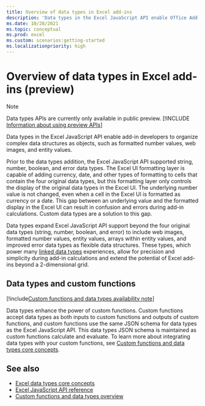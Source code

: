 ```yaml
---
title: Overview of data types in Excel add-ins
description: 'Data types in the Excel JavaScript API enable Office Add-in developers to work with formatted number values, web images, entity values, arrays within entity values, and enhanced errors as data types.'
ms.date: 10/28/2021
ms.topic: conceptual
ms.prod: excel
ms.custom: scenarios:getting-started
ms.localizationpriority: high
---
```


# Overview of data types in Excel add-ins (preview)

> [!NOTE]
> Data types APIs are currently only available in public preview. [!INCLUDE [Information about using preview APIs](../includes/using-excel-preview-apis.md)]
> 

Data types in the Excel JavaScript API enable add-in developers to organize complex data structures as objects, such as formatted number values, web images, and entity values.

Prior to the data types addition, the Excel JavaScript API supported string, number, boolean, and error data types. The Excel UI formatting layer is capable of adding currency, date, and other types of formatting to cells that contain the four original data types, but this formatting layer only controls the display of the original data types in the Excel UI. The underlying number value is not changed, even when a cell in the Excel UI is formatted as currency or a date. This gap between an underlying value and the formatted display in the Excel UI can result in confusion and errors during add-in calculations. Custom data types are a solution to this gap.

Data types expand Excel JavaScript API support beyond the four original data types (string, number, boolean, and error) to include web images, formatted number values, entity values, arrays within entity values, and improved error data types as flexible data structures. These types, which power many [linked data types](https://support.microsoft.com/office/what-linked-data-types-are-available-in-excel-6510ab58-52f6-4368-ba0f-6a76c0190772) experiences, allow for precision and simplicity during add-in calculations and extend the potential of Excel add-ins beyond a 2-dimensional grid.

## Data types and custom functions

[!include[Custom functions and data types availability note](../includes/excel-custom-functions-data-types-note.md)]

Data types enhance the power of custom functions. Custom functions accept data types as both inputs to custom functions and outputs of custom functions, and custom functions use the same JSON schema for data types as the Excel JavaScript API. This data types JSON schema is maintained as custom functions calculate and evaluate. To learn more about integrating data types with your custom functions, see [Custom functions and data types core concepts](/custom-functions-data-types-concepts.md).

## See also

* [Excel data types core concepts](/excel-data-types-concepts.md)
* [Excel JavaScript API reference](../reference/overview/excel-add-ins-reference-overview.md)
* [Custom functions and data types overview](/custom-functions-data-types-overview.md)